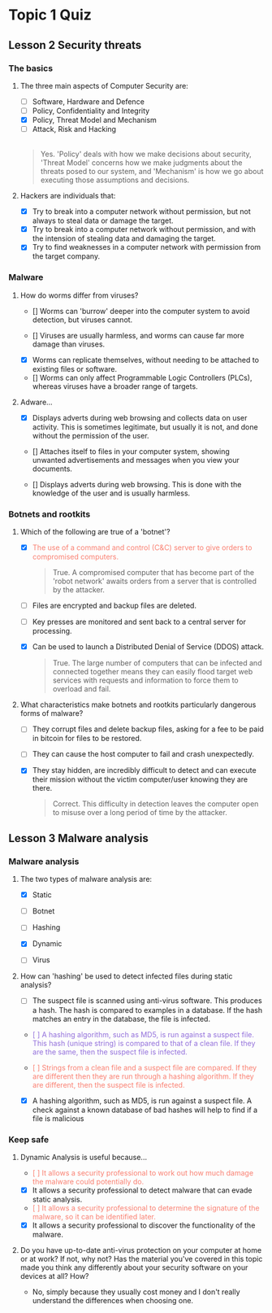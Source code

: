 # Topic 1 Quiz

## Lesson 2 Security threats

### The basics

1. The three main aspects of Computer Security are:

   - [ ] Software, Hardware and Defence
   - [ ] Policy, Confidentiality and Integrity
   - [x] Policy, Threat Model and Mechanism
   - [ ] Attack, Risk and Hacking

    <br>

    > Yes. 'Policy' deals with how we make decisions about security, 'Threat Model' concerns how we make judgments about the threats posed to our system, and 'Mechanism' is how we go about executing those assumptions and decisions.

2. Hackers are individuals that:

    - [x] Try to break into a computer network without permission, but not always to steal data or damage the target.
    - [x] Try to break into a computer network without permission, and with the intension of stealing data and damaging the target.
    - [x] Try to find weaknesses in a computer network with permission from the target company.

### Malware

1. How do worms differ from viruses?

    - [] Worms can 'burrow' deeper into the computer system to avoid detection, but viruses cannot.

    - [] Viruses are usually harmless, and worms can cause far more damage than viruses.

    - [x] Worms can replicate themselves, without needing to be attached to existing files or software.

    - [] Worms can only affect Programmable Logic Controllers (PLCs), whereas viruses have a broader range of targets.
2. Adware...

    - [x] Displays adverts during web browsing and collects data on user activity. This is sometimes legitimate, but usually it is not, and done  without the permission of the user.

    - [] Attaches itself to files in your computer system, showing unwanted advertisements and messages when you view your documents. 

    - [] Displays adverts during web browsing. This is done with the knowledge of the user and is usually harmless.

### Botnets and rootkits

1. Which of the following are true of a 'botnet'?

    - [x] <span style="color: salmon">The use of a command and control (C&C) server to give orders to compromised computers.</span>

        > True. A compromised computer that has become part of the 'robot network' awaits orders from a server that is controlled by the attacker.

    - [ ] Files are encrypted and backup files are deleted.

    - [ ] Key presses are monitored and sent back to a central server for processing.

    - [x] Can be used to launch a Distributed Denial of Service (DDOS) attack.

        > True. The large number of computers that can be infected and connected together means they can easily flood target web services with requests and information to force them to overload and fail.

2. What characteristics make botnets and rootkits particularly dangerous forms of malware?

    - [ ] They corrupt files and delete backup files, asking for a fee to be paid in bitcoin for files to be restored.

    - [ ] They can cause the host computer to fail and crash unexpectedly.

    - [x] They stay hidden, are incredibly difficult to detect and can execute their mission without the victim computer/user knowing they are there.

        > Correct. This difficulty in detection leaves the computer open to misuse over a long period of time by the attacker.

## Lesson 3 Malware analysis

### Malware analysis

1. The two types of malware analysis are:

    - [x] Static

    - [ ] Botnet

    - [ ] Hashing

    - [x] Dynamic

    - [ ] Virus

2. How can 'hashing' be used to detect infected files during static analysis?

    - [ ] The suspect file is scanned using anti-virus software. This produces a hash. The hash is compared to examples in a database. If the hash matches an entry in the database, the file is infected.

    - <span style="color:mediumPurple">[ ] A hashing algorithm, such as MD5, is run against a suspect file. This hash (unique string) is compared to that of a clean file. If they are the same, then the suspect file is infected.

    - <span style="color:salmon">[ ] Strings from a clean file and a suspect file are compared. If they are different then they are run through a hashing algorithm. If they are different, then the suspect file is infected.</span>

    - [x] A hashing algorithm, such as MD5, is run against a suspect file. A check against a known database of bad hashes will help to find if a file is malicious

### Keep safe

1. Dynamic Analysis is useful because...

    - <span style="color:salmon">[ ] It allows a security professional to work out how much damage the malware could potentially do.</span>

    - [x] It allows a security professional to detect malware that can evade static analysis.

    - <span style="color:salmon">[ ] It allows a security professional to determine the signature of the malware, so it can be identified later.</span>

    - [x] It allows a security professional to discover the functionality of the malware.

2. Do you have up-to-date anti-virus protection on your computer at home or at work? If not, why not? Has the material you've covered in this topic made you think any differently about your security software on your devices at all? How?

    - No, simply because they usually cost money and I don't really understand the differences when choosing one. 








